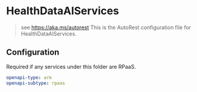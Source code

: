 # HealthDataAIServices

> see https://aka.ms/autorest
> This is the AutoRest configuration file for HealthDataAIServices.

## Configuration

Required if any services under this folder are RPaaS.

```yaml
openapi-type: arm
openapi-subtype: rpaas
```
